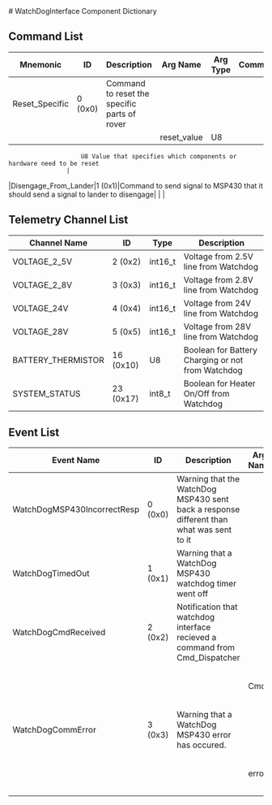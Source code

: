 <title>WatchDogInterface Component Dictionary</title>
# WatchDogInterface Component Dictionary


## Command List

|Mnemonic|ID|Description|Arg Name|Arg Type|Comment
|---|---|---|---|---|---|
|Reset_Specific|0 (0x0)|Command to reset the specific parts of rover| | |
| | | |reset_value|U8|
                    	U8 Value that specifies which components or hardware need to be reset
                    |
|Disengage_From_Lander|1 (0x1)|Command to send signal to MSP430 that it should send a signal to lander to disengage| | |

## Telemetry Channel List

|Channel Name|ID|Type|Description|
|---|---|---|---|
|VOLTAGE_2_5V|2 (0x2)|int16_t|Voltage from 2.5V line from Watchdog|
|VOLTAGE_2_8V|3 (0x3)|int16_t|Voltage from 2.8V line from Watchdog|
|VOLTAGE_24V|4 (0x4)|int16_t|Voltage from 24V line from Watchdog|
|VOLTAGE_28V|5 (0x5)|int16_t|Voltage from 28V line from Watchdog|
|BATTERY_THERMISTOR|16 (0x10)|U8|Boolean for Battery Charging or not from Watchdog|
|SYSTEM_STATUS|23 (0x17)|int8_t|Boolean for Heater On/Off from Watchdog|

## Event List

|Event Name|ID|Description|Arg Name|Arg Type|Arg Size|Description
|---|---|---|---|---|---|---|
|WatchDogMSP430IncorrectResp|0 (0x0)|Warning that the WatchDog MSP430 sent back a response different than what was sent to it| | | | |
|WatchDogTimedOut|1 (0x1)|Warning that a WatchDog MSP430 watchdog timer went off| | | | |
|WatchDogCmdReceived|2 (0x2)|Notification that watchdog interface recieved a command from Cmd_Dispatcher| | | | |
| | | |Cmd|Fw::LogStringArg&|50|The cmd that watchdog interface processed|
|WatchDogCommError|3 (0x3)|Warning that a WatchDog MSP430 error has occured.| | | | |
| | | |error|U32||The watchdog error value (reference to documentation)|
